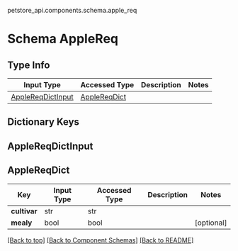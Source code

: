 petstore_api.components.schema.apple_req
# Schema AppleReq

## Type Info
Input Type | Accessed Type | Description | Notes
------------ | ------------- | ------------- | -------------
[AppleReqDictInput](#applereqdictinput) | [AppleReqDict](#applereqdict) |  |

## Dictionary Keys
## AppleReqDictInput
## AppleReqDict

Key | Input Type | Accessed Type | Description | Notes
------------ | ------------- | ------------- | ------------- | -------------
**cultivar** | str | str |  |
**mealy** | bool | bool |  | [optional]

[[Back to top]](#top) [[Back to Component Schemas]](../../../README.md#Component-Schemas) [[Back to README]](../../../README.md)
